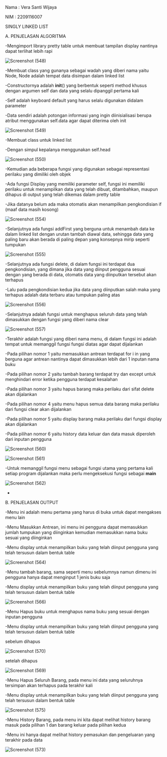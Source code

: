 Nama : Vera Santi Wijaya

NIM  : 2209116007

SINGLY LINKED LIST

A. PENJELASAN ALGORITMA

-Mengimport library pretty table untuk membuat tampilan display nantinya dapat terlihat lebih rapi

![Screenshot (548)](https://user-images.githubusercontent.com/122012870/225840525-7bb30458-d678-4a41-9f08-9477b44ead84.png)

-Membuat class yang gunanya sebagai wadah yang diberi nama yaitu Node, Node adalah tempat data disimpan dalam linked list

-Constructornya adalah __init__() yang berbentuk seperti method khusus dengan argumen self dan data yang selalu dipanggil pertama kali

-Self adalah keyboard default yang harus selalu digunakan didalam parameter 

-Data sendiri adalah potongan informasi yang ingin diinisialisasi berupa atribut menggunakan self.data agar dapat diterima oleh init

![Screenshot (549)](https://user-images.githubusercontent.com/122012870/225846615-f8f7b3b9-b4c3-46fb-aeb6-e2b538b6ea17.png)

-Membuat class untuk linked list

-Dengan simpul kepalanya menggunakan self.head

![Screenshot (550)](https://user-images.githubusercontent.com/122012870/225852966-3589b46b-9d34-486a-84b2-0277442b5380.png)

-Kemudian ada beberapa fungsi yang digunakan sebagai representasi perilaku yang dimiliki oleh objek 

-Ada fungsi Display yang memiliki parameter self, fungsi ini memiliki perilaku untuk menampilkan data yang telah dibuat, ditambahkan, maupun dihapus di output yang telah dikemas dalam pretty table

-Jika datanya belum ada maka otomatis akan menampilkan pengkondisian if (maaf data masih kosong)

![Screenshot (554)](https://user-images.githubusercontent.com/122012870/225855416-2a7425b0-0f59-4be7-890a-67261009fec7.png)

-Selanjutnya ada fungsi addFirst yang berguna untuk menambah data ke dalam linked list dengan urutan tambah diawal data, sehingga data yang paling baru akan berada di paling depan yang konsepnya mirip seperti tumpukan

![Screenshot (555)](https://user-images.githubusercontent.com/122012870/225856157-1e3aa487-1d70-4288-b9f6-7f1af23e0176.png)

-Selanjutnya ada fungsi delete, di dalam fungsi ini terdapat dua pengkondisian, yang dimana jika data yang diinput pengguna sesuai dengan yang berada di data, otomatis data yang diinputkan tersebut akan terhapus

-Lalu pada pengkondisian kedua jika data yang diinputkan salah maka yang terhapus adalah data terbaru atau tumpukan paling atas

![Screenshot (556)](https://user-images.githubusercontent.com/122012870/225857399-eb60c3b3-4d14-47d1-bf07-612f794f2fa0.png)

-Selanjutnya adalah fungsi untuk menghapus seluruh data yang telah dimasukkan dengan fungsi yang diberi nama clear

![Screenshot (557)](https://user-images.githubusercontent.com/122012870/225857919-5b992410-6ca2-459e-8e17-76156d44bcca.png)

-Terakhir adalah fungsi yang diberi nama menu, di dalam fungsi ini adalah tempat untuk memanggil fungsi fungsi diatas agar dapat dijalankan

-Pada pilihan nomor 1 yaitu memasukkan antrean terdapat for i in yang berguna agar antrean nantinya dapat dimasukkan lebih dari 1 inputan nama buku

-Pada pilihan nomor 2 yaitu tambah barang terdapat try dan except untuk menghindari error ketika pengguna terdapat kesalahan

-Pada pilihan nomor 3 yaitu hapus barang maka perilaku dari sifat delete akan dijalankan

-Pada pilihan nomor 4 yaitu menu hapus semua data barang maka perilaku dari fungsi clear akan dijalankan

-Pada pilihan nomor 5 yaitu display barang maka perilaku dari fungsi display akan dijalankan

-Pada pilihan nomor 6 yaitu history data keluar dan data masuk diperoleh dari inputan pengguna

![Screenshot (560)](https://user-images.githubusercontent.com/122012870/225859788-bd2dad16-0d40-4b73-804d-4fbf455675a4.png)

![Screenshot (561)](https://user-images.githubusercontent.com/122012870/225860269-4a6a9dfa-58a5-4e2c-85da-9e64f8afd261.png)

-Untuk memanggil fungsi menu sebagai fungsi utama yang pertama kali setiap program dijalankan maka perlu mengeksekusi fungsi sebagai __main__

![Screenshot (562)](https://user-images.githubusercontent.com/122012870/225862259-d895a08e-8cbe-43b5-bd32-89086c769c1e.png)


-

B. PENJELASAN OUTPUT

-Menu ini adalah menu pertama yang harus di buka untuk dapat mengakses menu lain

-Menu Masukkan Antrean, ini menu ini pengguna dapat memasukkan jumlah tumpukan yang diinginkan kemudian memasukkan nama buku sesuai yang diinginkan 

-Menu display untuk menampilkan buku yang telah diinput pengguna yang telah tersusun dalam bentuk table 

![Screenshot (564)](https://user-images.githubusercontent.com/122012870/225863746-3252860d-f5b2-4f0e-923c-916c223b7b90.png)

-Menu tambah barang, sama seperti menu sebelumnya namun dimenu ini pengguna hanya dapat menginput 1 jenis buku saja

-Menu display untuk menampilkan buku yang telah diinput pengguna yang telah tersusun dalam bentuk table

![Screenshot (566)](https://user-images.githubusercontent.com/122012870/225864565-9cc0e601-8b20-4d5a-bab5-802b580a0ddd.png)

-Menu Hapus buku untuk menghapus nama buku yang sesuai dengan inputan pengguna

-Menu display untuk menampilkan buku yang telah diinput pengguna yang telah tersusun dalam bentuk table

sebelum dihapus

![Screenshot (570)](https://user-images.githubusercontent.com/122012870/225866400-eb54bf54-af53-40b1-9255-a9bfabcf29c5.png)

setelah dihapus

![Screenshot (569)](https://user-images.githubusercontent.com/122012870/225866475-e5a59836-21af-4b0e-accf-be58465a2243.png)

-Menu Hapus Seluruh Barang, pada menu ini data yang seluruhnya tersimpan akan terhapus pada terakhir kali 

-Menu display untuk menampilkan buku yang telah diinput pengguna yang telah tersusun dalam bentuk table

![Screenshot (575)](https://user-images.githubusercontent.com/122012870/225868870-4e07d0d1-fcb0-4f23-baae-d2b5740164ad.png)


-Menu History Barang, pada menu ini kita dapat melihat history barang masuk pada pilihan 1 dan barang keluar pada pilihan kedua

-Menu ini hanya dapat melihat history pemasukan dan pengeluaran yang terakhir pada data

![Screenshot (573)](https://user-images.githubusercontent.com/122012870/225868509-1762115c-800d-4a66-89c3-c79529a1bd13.png)


